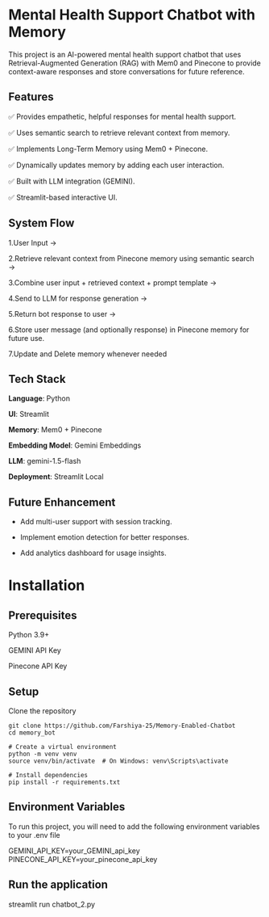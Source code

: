 
# Mental Health Support Chatbot with Memory

This project is an AI-powered mental health support chatbot that uses Retrieval-Augmented Generation (RAG) with Mem0 and Pinecone to provide context-aware responses and store conversations for future reference.

## Features

✅ Provides empathetic, helpful responses for mental health support.

✅ Uses semantic search to retrieve relevant context from memory.

✅ Implements Long-Term Memory using Mem0 + Pinecone.

✅ Dynamically updates memory by adding each user interaction.

✅ Built with LLM integration (GEMINI).

✅ Streamlit-based interactive UI.

## System Flow

1.User Input →

2.Retrieve relevant context from Pinecone memory using semantic search →

3.Combine user input + retrieved context + prompt template →

4.Send to LLM for response generation →

5.Return bot response to user →

6.Store user message (and optionally response) in Pinecone memory for future use.

7.Update and Delete memory whenever needed

## Tech Stack

**Language**: Python

**UI**: Streamlit

**Memory**: Mem0 + Pinecone

**Embedding Model**: Gemini Embeddings

**LLM**: gemini-1.5-flash

**Deployment**: Streamlit Local


## Future Enhancement

- Add multi-user support with session tracking.

- Implement emotion detection for better responses.

- Add analytics dashboard for usage insights.

# Installation

## Prerequisites

Python 3.9+

GEMINI API Key

Pinecone API Key
    
## Setup

Clone the repository
```
git clone https://github.com/Farshiya-25/Memory-Enabled-Chatbot
cd memory_bot

# Create a virtual environment
python -m venv venv
source venv/bin/activate  # On Windows: venv\Scripts\activate

# Install dependencies
pip install -r requirements.txt

```

## Environment Variables

To run this project, you will need to add the following environment variables to your .env file

GEMINI_API_KEY=your_GEMINI_api_key
PINECONE_API_KEY=your_pinecone_api_key

## Run the application

streamlit run chatbot_2.py

